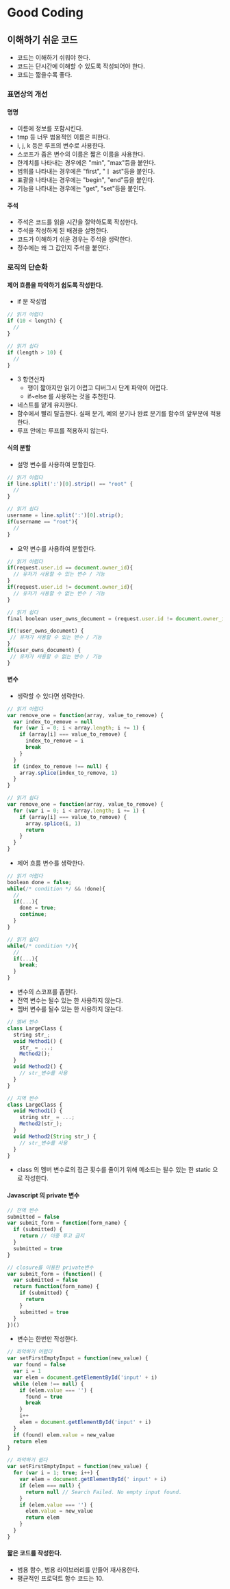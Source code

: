 # Good Coding

## 이해하기 쉬운 코드

- 코드는 이해하기 쉬워야 한다.
- 코드는 단시간에 이해할 수 있도록 작성되어야 한다.
- 코드는 짧을수록 좋다.

### 표면상의 개선

#### 명명

- 이름에 정보를 포함시킨다.
- tmp 등 너무 범용적인 이름은 피한다.
- i, j, k 등은 루프의 변수로 사용한다.
- 스코프가 좁은 변수의 이름은 짧은 이름을 사용한다.
- 한계치를 나타내는 경우에은 "min", "max"등을 붙인다.
- 범위를 나타내는 경우에은 "first", "ㅣ ast"등을 붙인다.
- 표괄을 나타내는 경우에는 "begin", "end"등을 붙인다.
- 기능을 나타내는 경우에는 "get", "set"등을 붙인다.

#### 주석

- 주석은 코드를 읽을 시간을 절약하도록 작성한다.
- 주석을 작성하게 된 배경을 설명한다.
- 코드가 이해하기 쉬운 경우는 주석을 생략한다.
- 정수에는 왜 그 값인지 주석을 붙인다.

### 로직의 단순화

#### 제어 흐름을 파악하기 쉽도록 작성한다.

- if 문 작성법

```javascript
// 읽기 어렵다
if (10 < length) {
  //
}

// 읽기 쉽다
if (length > 10) {
  //
}
```

- 3 항연산자
  - 행이 짧아지만 읽기 어렵고 디버그시 단계 파악이 어렵다.
  - if~else 를 사용하는 것을 추천한다.
- 네스트를 얕게 유지한다.
- 함수에서 빨리 탈출한다. 실패 분기, 예외 분기나 완료 분기를 함수의 앞부분에 적용한다.
- 루프 안에는 루프를 적용하지 않는다.

#### 식의 분할

- 설명 변수를 사용하여 분할한다.

```javascript
// 읽기 어렵다
if line.split(':')[0].strip() == "root" {
  //
}

// 읽기 쉽다
username = line.split(':')[0].strip();
if(username == "root"){
  //
}
```

- 요약 변수를 사용하여 분할한다.

```javascript
// 읽기 어렵다
if(request.user.id == document.owner_id){
  // 유저가 사용할 수 있는 변수 / 기능
}
if(request.user.id != document.owner_id){
  // 유저가 사용할 수 없는 변수 / 기능
}

// 읽기 쉽다
final boolean user_owns_document = (request.user.id != document.owner_id)

if(!user_owns_document) {
 // 유저가 사용할 수 있는 변수 / 기능
}
if(user_owns_document) {
 // 유저가 사용할 수 없는 변수 / 기능
}
```

#### 변수

- 생략할 수 있다면 생략한다.

```javascript
// 읽기 어렵다
var remove_one = function(array, value_to_remove) {
  var index_to_remove = null
  for (var i = 0; i < array.length; i += 1) {
    if (array[i] === value_to_remove) {
      index_to_remove = i
      break
    }
  }
  if (index_to_remove !== null) {
    array.splice(index_to_remove, 1)
  }
}

// 읽기 쉽다
var remove_one = function(array, value_to_remove) {
  for (var i = 0; i < array.length; i += 1) {
    if (array[i] === value_to_remove) {
      array.splice(i, 1)
      return
    }
  }
}
```

- 제어 흐름 변수를 생략한다.

```javascript
// 읽기 어렵다
boolean done = false;
while(/* condition */ && !done){
  //
  if(...){
    done = true;
    continue;
  }
}

// 읽기 쉽다
while(/* condition */){
  //
  if(...){
    break;
  }
}
```

- 변수의 스코프를 좁힌다.
- 전역 변수는 될수 있는 한 사용하지 않는다.
- 멤버 변수를 될수 있는 한 사용하지 않는다.

```javascript
// 멤버 변수
class LargeClass {
  string str_;
  void Method1() {
    str_ = ...;
    Method2();
  }
  void Method2() {
    // str_변수를 사용
  }
}

// 지역 변수
class LargeClass {
  void Method1() {
    string str_ = ...;
    Method2(str_);
  }
  void Method2(String str_) {
    // str_변수를 사용
  }
}
```

- class 의 멤버 변수로의 접근 횟수를 줄이기 위해 메소드는 될수 있는 한 static 으로 작성한다.

#### Javascript 의 private 변수

```javascript
// 전역 변수
submitted = false
var submit_form = function(form_name) {
  if (submitted) {
    return // 이중 투고 금지
  }
  submitted = true
}

// closure를 이용한 private변수
var submit_form = (function() {
  var submitted = false
  return function(form_name) {
    if (submitted) {
      return
    }
    submitted = true
  }
})()
```

- 변수는 한번만 작성한다.

```javascript
// 파악하기 어렵다
var setFirstEmptyInput = function(new_value) {
  var found = false
  var i = 1
  var elem = document.getElementById('input' + i)
  while (elem !== null) {
    if (elem.value === '') {
      found = true
      break
    }
    i++
    elem = document.getElementById('input' + i)
  }
  if (found) elem.value = new_value
  return elem
}

// 파악하기 쉽다
var setFirstEmptyInput = function(new_value) {
  for (var i = 1; true; i++) {
    var elem = document.getElementById(' input' + i)
    if (elem === null) {
      return null // Search Failed. No empty input found.
    }
    if (elem.value === '') {
      elem.value = new_value
      return elem
    }
  }
}
```

#### 짧은 코드를 작성한다.

- 범용 함수, 범용 라이브러리를 만들어 재사용한다.
- 평균적인 프로덕트 함수 코드는 10.

